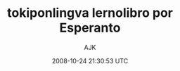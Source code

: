---
title: 'tokiponlingva lernolibro por Esperanto'
posts: 2
hash: 'JBH8Eknt'
author: 'AJK'
date: 2008-10-24 21:30:53 UTC
sources:
  - https://tokipona.yahoogroups.narkive.com/JBH8Eknt
---